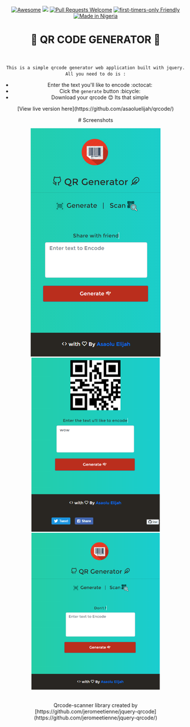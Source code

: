 <div align="center">

[![Awesome](https://cdn.rawgit.com/sindresorhus/awesome/d7305f38d29fed78fa85652e3a63e154dd8e8829/media/badge.svg)](https://github.com/sindresorhus/awesome) ![](https://img.shields.io/badge/For-Nigerians-brightgreen.svg)
[![Pull Requests Welcome](https://img.shields.io/badge/PRs-welcome-red.svg?style=flat)](http://makeapullrequest.com)
[![first-timers-only Friendly](https://img.shields.io/badge/first--timers--only-friendly-blue.svg)](http://www.firsttimersonly.com/)
[![Made in Nigeria](https://img.shields.io/badge/made%20in-nigeria-008751.svg?style=flat-square)](https://github.com/acekyd/made-in-nigeria)
                                                                                                        
# :100: QR CODE GENERATOR :100:
<br>

`This is a simple qrcode generator web application built with jquery. All you need to do is :`
* Enter the text you'll like to encode :octocat:
* Cick the `generate` button :bicycle:
* Download your qrcode :blush:
Its that simple

<p align="center">
	[View live version here](https://github.com/asaoluelijah/qrcode/)	
</p>
# Screenshots

<p align="center">
  <img src="https://raw.githubusercontent.com/AsaoluElijah/qrcode/master/screenshots/s2.png" alt="Barcode Scanner">
    <br>
  <img src="https://raw.githubusercontent.com/AsaoluElijah/qrcode/master/screenshots/s4.png" width="350" alt="Barcode Scanner | Generated">
    <br>
  <img src="https://raw.githubusercontent.com/AsaoluElijah/qrcode/master/screenshots/s1.png" width="350" alt="Barcode Scanner | Generated">
</p>
<br>
Qrcode-scanner library created by [https://github.com/jeromeetienne/jquery-qrcode](https://github.com/jeromeetienne/jquery-qrcode/)

</div>